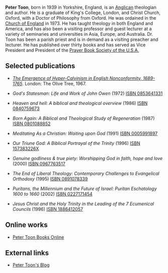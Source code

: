 **Peter Toon**, born in 1939 in Yorkshire, England, is an
[Anglican](Anglican "Anglican") theologian and author. He is a
graduate of King's College, London, and Christ Church, Oxford, with
a Doctor of Philosophy from Oxford. He was ordained in the
[Church of England](Anglican "Anglican") in 1973. He has taught
theology in both England and America, and has also been a visiting
professor and guest lecturer at a variety of seminaries and
universities in Asia, Europe, and Australia. Dr. Toon has been a
parish priest and is in demand as a visiting preacher and lecturer.
He has published over thirty books and has served as Vice President
and President of the
[Prayer Book Society of the U.S.A.](http://www.episcopalian.org/pbs1928/)

## Selected publications

-   *[The Emergence of Hyper-Calvinism in English Nonconformity, 1689-1765](http://www.anglicanbooksrevitalized.us/Peter_Toons_Books_Online/History/hypercal1.htm)*.
    London: The Olive Tree, 1967.

-   *God's Statesman: Life and Work of John Owen* (1972)
    [ISBN 0853641331](http://www.theopedia.com/Special:BookSources/0853641331)
-   *Heaven and hell: A biblical and theological overview* (1986)
    [ISBN 0840759673](http://www.theopedia.com/Special:BookSources/0840759673)
-   *Born Again: A Biblical and Theological Study of Regeneration*
    (1987)
    [ISBN 0801088852](http://www.theopedia.com/Special:BookSources/0801088852)
-   *Meditating As a Christian: Waiting upon God* (1991)
    [ISBN 0005991897](http://www.theopedia.com/Special:BookSources/0005991897)
-   *Our Triune God: A Biblical Portrayal of the Trinity* (1996)
    [ISBN 157383226X](http://www.theopedia.com/Special:BookSources/157383226X)
-   *Genuine godliness & true piety: Worshipping God in faith, hope and love*
    (2000)
    [ISBN 0967763517](http://www.theopedia.com/Special:BookSources/0967763517)
-   *The End of Liberal Theology: Contemporary Challenges to Evangelical Orthodoxy*
    (1995)
    [ISBN 0891078339](http://www.theopedia.com/Special:BookSources/0891078339)
-   *Puritans, the Millennium and the Future of Israel: Puritan Eschatology 1600 to 1660*
    (2002)
    [ISBN 0227171454](http://www.theopedia.com/Special:BookSources/0227171454)
-   *Jesus Christ and the Holy Trinity in the Leading of the 7 Ecumenical Councils*
    (1996)
    [ISBN 1886412057](http://www.theopedia.com/Special:BookSources/1886412057)

## Online works

-   [Peter Toon Books Online](http://www.anglicanbooksrevitalized.us/Peter_Toons_Books_Online/petertoonbooks.htm)

## External links

-   [Peter Toon's Blog](http://pbs1928.blogspot.com/)



